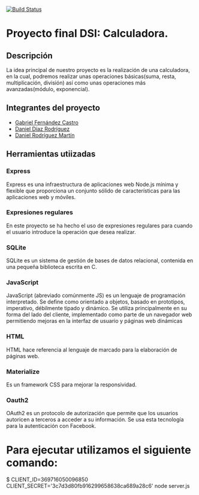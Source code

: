 [![Build Status](https://travis-ci.org/ULL-ESIT-DSI-1617/proyecto-dsi-gabriel-danid-danir-l1.svg?branch=master)](https://travis-ci.org/ULL-ESIT-DSI-1617/proyecto-dsi-gabriel-danid-danir-l1)
# Proyecto final DSI: Calculadora.
## Descripción
La idea principal de nuestro proyecto es la realización de una calculadora, en la cual, podremos realizar unas operaciones básicas(suma, resta, multiplicación, división) así como unas operaciones más avanzadas(módulo, exponencial).


## Integrantes del proyecto
* [Gabriel Fernández Castro](https://github.com/alu0100885453)
* [Daniel Díaz Rodríguez](https://github.com/alu0100882186)
* [Daniel Rodríguez Martín](https://github.com/alu0100886764)

## Herramientas utiizadas
### Express
Express es una infraestructura de aplicaciones web Node.js mínima y flexible que proporciona un conjunto sólido de características para las aplicaciones web y móviles.

### Expresiones regulares
En este proyecto se ha hecho el uso de expresiones regulares para cuando el usuario introduce la operación que desea realizar.

### SQLite
SQLite es un sistema de gestión de bases de datos relacional, contenida en una pequeña biblioteca escrita en C.

### JavaScript
JavaScript (abreviado comúnmente JS) es un lenguaje de programación interpretado. Se define como orientado a objetos, basado en prototipos, imperativo, débilmente tipado y dinámico. Se utiliza principalmente en su forma del lado del cliente, implementado como parte de un navegador web permitiendo mejoras en la interfaz de usuario y páginas web dinámicas

### HTML
HTML hace referencia al lenguaje de marcado para la elaboración de páginas web. 

### Materialize
Es un framework CSS para mejorar la responsividad.

### Oauth2
OAuth2 es un protocolo de autorización que permite que los usuarios autoricen a terceros a acceder a su información. Se usa esta tecnología para la autenticación con Facebook. 

# Para ejecutar utilizamos el siguiente comando:
$ CLIENT_ID=369716050096850 CLIENT_SECRET='3c7d3d80fb916299658638ca689a28c6' node server.js
